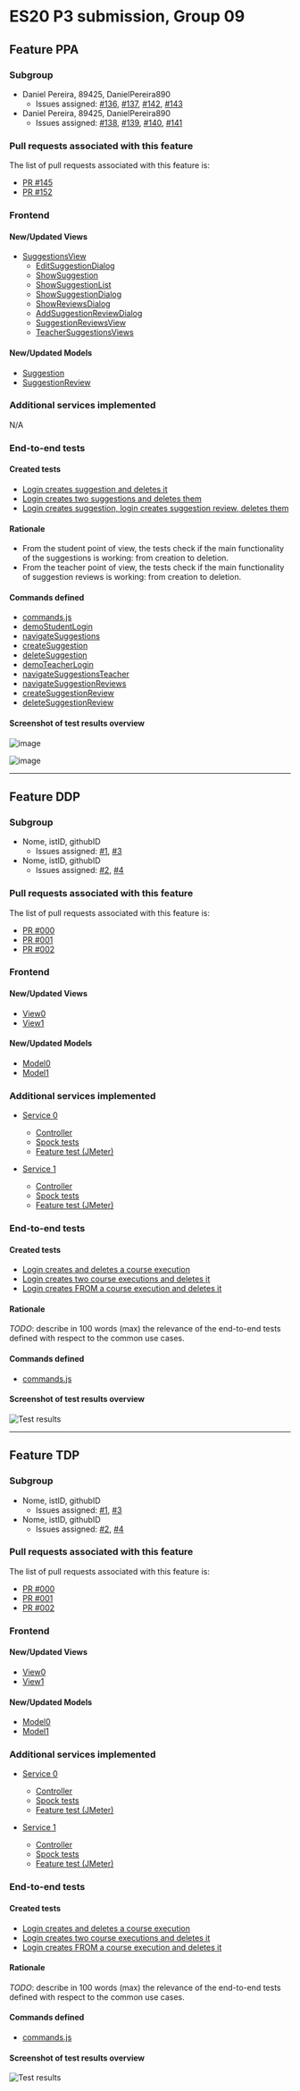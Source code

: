 # ES20 P3 submission, Group 09

## Feature PPA

### Subgroup

  - Daniel Pereira, 89425, DanielPereira890
    + Issues assigned: [#136](https://github.com/tecnico-softeng/es20al_09-project/issues/136), [#137](https://github.com/tecnico-softeng/es20al_09-project/issues/137), [#142](https://github.com/tecnico-softeng/es20al_09-project/issues/142), [#143](https://github.com/tecnico-softeng/es20al_09-project/issues/143)
  - Daniel Pereira, 89425, DanielPereira890
    + Issues assigned: [#138](https://github.com/tecnico-softeng/es20al_09-project/issues/138), [#139](https://github.com/tecnico-softeng/es20al_09-project/issues/139), [#140](https://github.com/tecnico-softeng/es20al_09-project/issues/140), [#141](https://github.com/tecnico-softeng/es20al_09-project/issues/141)

### Pull requests associated with this feature

The list of pull requests associated with this feature is:

 - [PR #145](https://github.com/tecnico-softeng/es20al_09-project/issues/145)
 - [PR #152](https://github.com/tecnico-softeng/es20al_09-project/pull/152)

### Frontend

#### New/Updated Views

- [SuggestionsView](https://github.com/tecnico-softeng/es20al_09-project/blob/develop/frontend/src/views/student/suggestions/SuggestionsView.vue)
  - [EditSuggestionDialog](https://github.com/tecnico-softeng/es20al_09-project/blob/develop/frontend/src/views/student/suggestions/EditSuggestionDialog.vue)
  - [ShowSuggestion](https://github.com/tecnico-softeng/es20al_09-project/blob/develop/frontend/src/views/student/suggestions/ShowSuggestion.vue)
  - [ShowSuggestionList](https://github.com/tecnico-softeng/es20al_09-project/blob/develop/frontend/src/views/student/suggestions/ShowSuggestionList.vue)
  - [ShowSuggestionDialog](https://github.com/tecnico-softeng/es20al_09-project/blob/develop/frontend/src/views/student/suggestions/ShowSuggestionDialog.vue)
  - [ShowReviewsDialog](https://github.com/tecnico-softeng/es20al_09-project/blob/develop/frontend/src/views/student/suggestions/ShowReviewsDialog.vue)
  - [AddSuggestionReviewDialog](https://github.com/tecnico-softeng/es20al_09-project/blob/develop/frontend/src/views/teacher/suggestions/AddSuggestionReviewDialog.vue)
  - [SuggestionReviewsView](https://github.com/tecnico-softeng/es20al_09-project/blob/develop/frontend/src/views/teacher/suggestions/SuggestionReviewsView.vue)
  - [TeacherSuggestionsViews](https://github.com/tecnico-softeng/es20al_09-project/blob/develop/frontend/src/views/teacher/suggestions/TeacherSuggestionsView.vue)

#### New/Updated Models

 - [Suggestion](https://github.com/tecnico-softeng/es20al_09-project/blob/develop/frontend/src/models/management/Suggestion.ts)
 - [SuggestionReview](https://github.com/tecnico-softeng/es20al_09-project/blob/develop/frontend/src/models/management/SuggestionReview.ts)

### Additional services implemented

N/A


### End-to-end tests

#### Created tests

- [Login creates suggestion and deletes it](https://github.com/tecnico-softeng/es20al_09-project/blob/develop/frontend/tests/e2e/specs/student/manageSuggestionsByStudent.js#L11)
- [Login creates two suggestions and deletes them](https://github.com/tecnico-softeng/es20al_09-project/blob/develop/frontend/tests/e2e/specs/student/manageSuggestionsByStudent.js#L34)
- [Login creates suggestion, login creates suggestion review, deletes them](https://github.com/tecnico-softeng/es20al_09-project/blob/develop/frontend/tests/e2e/specs/student/manageSuggestionReviews.js#L11)

#### Rationale

- From the student point of view, the tests check if the main functionality of the suggestions is working: from creation to deletion.
- From the teacher point of view, the tests check if the main functionality of suggestion reviews is working: from creation to deletion.
#### Commands defined

 - [commands.js](https://github.com/socialsoftware/quizzes-tutor/blob/master/frontend/tests/e2e/support/commands.js)
  - [demoStudentLogin](https://github.com/tecnico-softeng/es20al_09-project/blob/PpA/frontend/tests/e2e/support/commands.js#L75)
  - [navigateSuggestions](https://github.com/tecnico-softeng/es20al_09-project/blob/PpA/frontend/tests/e2e/support/commands.js#L80)
  - [createSuggestion](https://github.com/tecnico-softeng/es20al_09-project/blob/PpA/frontend/tests/e2e/support/commands.js#L84)
  - [deleteSuggestion](https://github.com/tecnico-softeng/es20al_09-project/blob/PpA/frontend/tests/e2e/support/commands.js#L104)
  - [demoTeacherLogin](https://github.com/tecnico-softeng/es20al_09-project/blob/PpA/frontend/tests/e2e/support/commands.js#L115)
  - [navigateSuggestionsTeacher](https://github.com/tecnico-softeng/es20al_09-project/blob/PpA/frontend/tests/e2e/support/commands.js#L120)
  - [navigateSuggestionReviews](https://github.com/tecnico-softeng/es20al_09-project/blob/PpA/frontend/tests/e2e/support/commands.js#L125)
  - [createSuggestionReview](https://github.com/tecnico-softeng/es20al_09-project/blob/PpA/frontend/tests/e2e/support/commands.js#L130)
  - [deleteSuggestionReview](https://github.com/tecnico-softeng/es20al_09-project/blob/PpA/frontend/tests/e2e/support/commands.js#L150)

#### Screenshot of test results overview

![image](https://user-images.githubusercontent.com/5447088/79687353-99e92c80-823e-11ea-9f3f-cf3287706650.png)

![image](https://user-images.githubusercontent.com/5447088/79687367-aec5c000-823e-11ea-9d91-c6c1185f448d.png)


---

## Feature DDP

### Subgroup

 - Nome, istID, githubID
   + Issues assigned: [#1](https://github.com), [#3](https://github.com)
 - Nome, istID, githubID
   + Issues assigned: [#2](https://github.com), [#4](https://github.com)

### Pull requests associated with this feature

The list of pull requests associated with this feature is:

 - [PR #000](https://github.com)
 - [PR #001](https://github.com)
 - [PR #002](https://github.com)


### Frontend

#### New/Updated Views

 - [View0](https://github.com)
 - [View1](https://github.com)


#### New/Updated Models

 - [Model0](https://github.com)
 - [Model1](https://github.com)

### Additional services implemented

 - [Service 0](https://github.com)
    + [Controller](https://github.com)
    + [Spock tests](https://github.com)
    + [Feature test (JMeter)](https://github.com)

 - [Service 1](https://github.com)
    + [Controller](https://github.com)
    + [Spock tests](https://github.com)
    + [Feature test (JMeter)](https://github.com)


### End-to-end tests

#### Created tests

 - [Login creates and deletes a course execution](https://github.com/socialsoftware/quizzes-tutor/blob/6dcf668498be3d6e45c84ebf61e81b931bdc797b/frontend/tests/e2e/specs/admin/manageCourseExecutions.js#L10)
 - [Login creates two course executions and deletes it](https://github.com/socialsoftware/quizzes-tutor/blob/6dcf668498be3d6e45c84ebf61e81b931bdc797b/frontend/tests/e2e/specs/admin/manageCourseExecutions.js#L16)
 - [Login creates FROM a course execution and deletes it](https://github.com/socialsoftware/quizzes-tutor/blob/6dcf668498be3d6e45c84ebf61e81b931bdc797b/frontend/tests/e2e/specs/admin/manageCourseExecutions.js#L30)

#### Rationale
*TODO*: describe in 100 words (max) the relevance of the end-to-end tests defined with respect to the
common use cases.

#### Commands defined

 - [commands.js](https://github.com/socialsoftware/quizzes-tutor/blob/master/frontend/tests/e2e/support/commands.js)

#### Screenshot of test results overview

![Test results](p3-images/cypress_results.png)

---


## Feature TDP

### Subgroup

 - Nome, istID, githubID
   + Issues assigned: [#1](https://github.com), [#3](https://github.com)
 - Nome, istID, githubID
   + Issues assigned: [#2](https://github.com), [#4](https://github.com)

### Pull requests associated with this feature

The list of pull requests associated with this feature is:

 - [PR #000](https://github.com)
 - [PR #001](https://github.com)
 - [PR #002](https://github.com)


### Frontend

#### New/Updated Views

 - [View0](https://github.com)
 - [View1](https://github.com)


#### New/Updated Models

 - [Model0](https://github.com)
 - [Model1](https://github.com)

### Additional services implemented

 - [Service 0](https://github.com)
    + [Controller](https://github.com)
    + [Spock tests](https://github.com)
    + [Feature test (JMeter)](https://github.com)

 - [Service 1](https://github.com)
    + [Controller](https://github.com)
    + [Spock tests](https://github.com)
    + [Feature test (JMeter)](https://github.com)


### End-to-end tests

#### Created tests

 - [Login creates and deletes a course execution](https://github.com/socialsoftware/quizzes-tutor/blob/6dcf668498be3d6e45c84ebf61e81b931bdc797b/frontend/tests/e2e/specs/admin/manageCourseExecutions.js#L10)
 - [Login creates two course executions and deletes it](https://github.com/socialsoftware/quizzes-tutor/blob/6dcf668498be3d6e45c84ebf61e81b931bdc797b/frontend/tests/e2e/specs/admin/manageCourseExecutions.js#L16)
 - [Login creates FROM a course execution and deletes it](https://github.com/socialsoftware/quizzes-tutor/blob/6dcf668498be3d6e45c84ebf61e81b931bdc797b/frontend/tests/e2e/specs/admin/manageCourseExecutions.js#L30)

#### Rationale
*TODO*: describe in 100 words (max) the relevance of the end-to-end tests defined with respect to the
common use cases.

#### Commands defined

 - [commands.js](https://github.com/socialsoftware/quizzes-tutor/blob/master/frontend/tests/e2e/support/commands.js)

#### Screenshot of test results overview

![Test results](p3-images/cypress_results.png)
